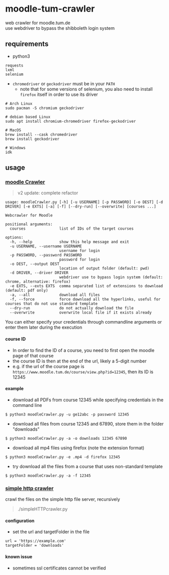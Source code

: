 # moodle-tum-crawler
web crawler for moodle.tum.de  
use webdriver to bypass the shibboleth login system

## requirements
* python3
```
requests
lxml
selenium
```
* `chromedriver` or `geckodriver` must be in your `PATH`
    - note that for some versions of selenium, you also need to install `firefox` itself in order to use its driver
```
# Arch Linux
sudo pacman -S chromium geckodriver

# debian based Linux
sudo apt install chromium-chromedriver firefox-geckodriver

# MacOS
brew install --cask chromedriver
brew install geckodriver

# Windows
idk
```

## usage
### [moodle Crawler](./moodleCrawler.py)
> v2 update: complete refactor

```
usage: moodleCrawler.py [-h] [-u USERNAME] [-p PASSWORD] [-o DEST] [-d DRIVER] [-e EXTS] [-a] [-f] [--dry-run] [--overwrite] [courses ...]

Webcrawler for Moodle

positional arguments:
  courses               list of IDs of the target courses

options:
  -h, --help            show this help message and exit
  -u USERNAME, --username USERNAME
                        username for login
  -p PASSWORD, --password PASSWORD
                        password for login
  -o DEST, --output DEST
                        location of output folder (default: pwd)
  -d DRIVER, --driver DRIVER
                        webdriver use to bypass login system (default: chrome, alternative: firefox)
  -e EXTS, --exts EXTS  comma separated list of extensions to download (default: pdf only)
  -a, --all             download all files
  -f, --force           force download all the hyperlinks, useful for courses that do not use standard template
  --dry-run             do not actually download the file
  --overwrite           overwrite local file if it exists already
```

You can either specify your credentials through commandline arguments or enter them later during the execution

#### course ID
* In order to find the ID of a course, you need to first open the moodle page of that course
* the course ID is then at the end of the url, likely a 5-digit number
* e.g. if the url of the course page is `https://www.moodle.tum.de/course/view.php?id=12345`, then its ID is 12345

#### example
* download all PDFs from course 12345 while specifying credentials in the command line
```
$ python3 moodleCrawler.py -u ge12abc -p password 12345
```
* download all files from course 12345 and 67890, store them in the folder "downloads"
```
$ python3 moodleCrawler.py -a -o downloads 12345 67890
```
* download all mp4 files using firefox (note the extension format)
```
$ python3 moodleCrawler.py -e .mp4 -d firefox 12345
```
* try download all the files from a course that uses non-standard template
```
$ python3 moodleCrawler.py -a -f 12345
```

### [simple http crawler](./simpleHTTPcrawler.py)
crawl the files on the simple http file server, recursively
> ./simpleHTTPcrawler.py
#### configuration
* set the url and targetFolder in the file
```
url = 'https://example.com'
targetFolder = 'downloads'
```

#### known issue
* sometimes ssl certificates cannot be verified
